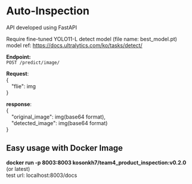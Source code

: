 # Auto-Inspection
API developed using FastAPI <br>

Require fine-tuned YOLO11-L detect model (file name: best_model.pt) <br>
model ref: https://docs.ultralytics.com/ko/tasks/detect/

**Endpoint:** <br>
`POST /predict/image/`

**Request**: <br>
{ <br>
&emsp;"flie": img <br>
} <br>

**response**: <br>
{   <br>
&emsp;"original_image": img(base64 format), <br>
&emsp;"detected_image": img(base64 format) <br>
} 

## Easy usage with Docker Image
**docker run -p 8003:8003 kosonkh7/team4_product_inspection:v0.2.0** (or latest) <br>
test url: localhost:8003/docs
